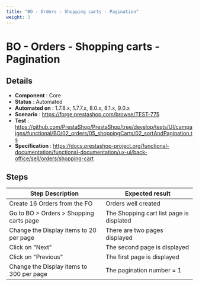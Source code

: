 ```yaml
---
title: "BO - Orders - Shopping carts - Pagination"
weight: 3
---
```


# BO - Orders - Shopping carts - Pagination
## Details
* **Component** : Core
* **Status** : Automated
* **Automated on** : 1.7.8.x, 1.7.7.x, 8.0.x, 8.1.x, 9.0.x
* **Scenario** : https://forge.prestashop.com/browse/TEST-775
* **Test** : https://github.com/PrestaShop/PrestaShop/tree/develop/tests/UI/campaigns/functional/BO/02_orders/05_shoppingCarts/02_sortAndPagination.ts
* **Specification** : https://docs.prestashop-project.org/functional-documentation/functional-documentation/ux-ui/back-office/sell/orders/shopping-cart

## Steps
| Step Description | Expected result |
| ----- | ----- |
| Create 16 Orders from the FO | Orders well created |
| Go to BO > Orders > Shopping carts page | The Shopping cart list page is displated |
| Change the Display items to 20 per page | There are two pages displayed |
| Click on "Next" | The second page is displayed |
| Click on "Previous" | The first page is displayed |
| Change the Display items to 300 per page | The pagination number = 1 |
